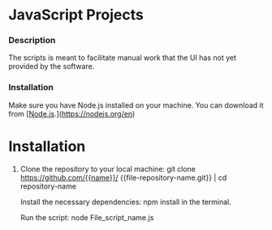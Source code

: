# JavaScript Projects

### Description
The scripts is meant to facilitate manual work that the UI has not yet provided by the software. 

### Installation
Make sure you have Node.js installed on your machine. You can download it from [[Node.js](https://nodejs.org/).](https://nodejs.org/en) 

# Installation
1. Clone the repository to your local machine: git clone https://github.com/{{name}}/ {{file-repository-name.git}} | cd repository-name

   Install the necessary dependencies: npm install in the terminal.

   Run the script: node File_script_name.js

   
